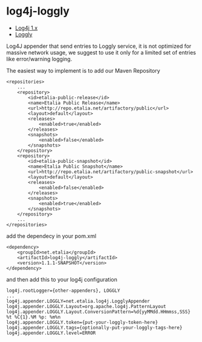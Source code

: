 # log4j-loggly

* [Log4j 1.x](http://logging.apache.org/log4j/)
* [Loggly](https://www.loggly.com/)

Log4J appender that send entries to Loggly service, it is not optimized for massive network usage, we suggest to use it only for a limited set of entries like error/warning logging.

The easiest way to implement is to add our Maven Repository
```
<repositories>
	...
	<repository>
		<id>etalia-public-release</id>
		<name>Etalia Public Release</name>
		<url>http://repo.etalia.net/artifactory/public</url>
		<layout>default</layout>
		<releases>
			<enabled>true</enabled>
		</releases>
		<snapshots>
			<enabled>false</enabled>
		</snapshots>
	</repository>
	<repository>
		<id>etalia-public-snapshot</id>
		<name>Etalia Public Snapshot</name>
		<url>http://repo.etalia.net/artifactory/public-snapshot</url>
		<layout>default</layout>
		<releases>
			<enabled>false</enabled>
		</releases>
		<snapshots>
			<enabled>true</enabled>
		</snapshots>
	</repository>
	...
</repositories>
```

add the dependecy in your pom.xml

```
<dependency>
	<groupId>net.etalia</groupId>
	<artifactId>log4j-loggly</artifactId>
	<version>1.1.1-SNAPSHOT</version>
</dependency>
```

and then add this to your log4j configuration

```
log4j.rootLogger={other-appenders}, LOGGLY
...
log4j.appender.LOGGLY=net.etalia.log4j.LogglyAppender
log4j.appender.LOGGLY.Layout=org.apache.log4j.PatternLayout
log4j.appender.LOGGLY.Layout.ConversionPattern=%d{yyMMdd.HHmmss,SSS} %t %C{1}.%M %p: %m%n
log4j.appender.LOGGLY.token={put-your-loggly-token-here}
log4j.appender.LOGGLY.tags={optionally-put-your-loggly-tags-here}
log4j.appender.LOGGLY.level=ERROR
```
